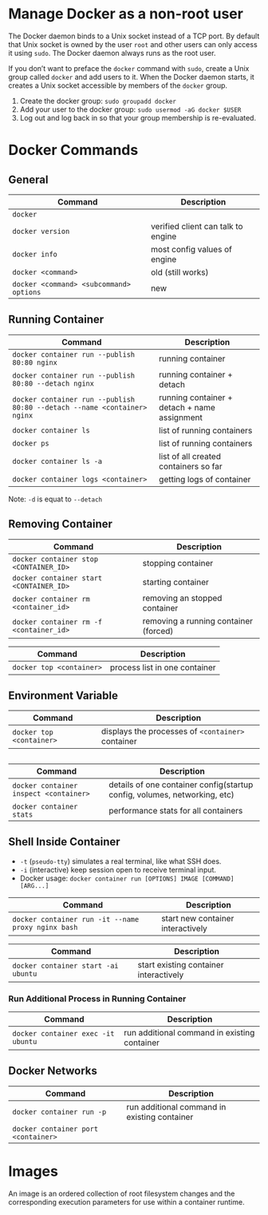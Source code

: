 # Manage Docker as a non-root user
The Docker daemon binds to a Unix socket instead of a TCP port. By default that Unix socket is owned by the user `root` and other users can only access it using `sudo`. The Docker daemon always runs as the root user.

If you don’t want to preface the `docker` command with `sudo`, create a Unix group called `docker` and add users to it. When the Docker daemon starts, it creates a Unix socket accessible by members of the `docker` group.


1. Create the docker group: `sudo groupadd docker`
2. Add your user to the docker group: `sudo usermod -aG docker $USER`
3. Log out and log back in so that your group membership is re-evaluated.

# Docker Commands

## General
|Command|Description |
|--|--|
|`docker`||
|`docker version`|verified client can talk to engine|
|`docker info`|most config values of engine|
|`docker <command>`|old (still works)|
|`docker <command> <subcommand> options`|new|

## Running Container
|Command|Description |
|--|--|
|`docker container run --publish 80:80 nginx`|running container|
|`docker container run --publish 80:80 --detach nginx`|running container + detach|
|`docker container run --publish 80:80 --detach --name <container> nginx`|running container + detach + name assignment|
|`docker container ls`|list of running containers|
|`docker ps`|list of running containers|
|`docker container ls -a`|list of all created containers so far|
|`docker container logs <container>`|getting logs of container|

Note: `-d` is equat to `--detach`

## Removing Container
|Command|Description |
|--|--|
|`docker container stop <CONTAINER_ID>`|stopping container|
|`docker container start <CONTAINER_ID>`|starting container|
|`docker container rm <container_id>`|removing an stopped container|
|`docker container rm -f <container_id>`|removing a running container (forced)|

|Command|Description |
|--|--|
|`docker top <container>`|process list in one container|

## Environment Variable
|Command|Description |
|--|--|
|`docker top <container>`|displays the processes of `<container>` container|

##
|Command|Description |
|--|--|
|`docker container inspect <container>`|details of one container config(startup config, volumes, networking, etc)|
|`docker container stats`|performance stats for all containers|

## Shell Inside Container
* `-t` (`pseudo-tty`) simulates a real terminal, like what SSH does.
* `-i` (interactive) keep session open to receive terminal input.
* Docker usage: `docker container run [OPTIONS] IMAGE [COMMAND] [ARG...]`

|Command|Description |
|--|--|
|`docker container run -it --name proxy nginx bash`|start new container interactively|

|Command|Description |
|--|--|
|`docker container start -ai ubuntu`|start existing container interactively|

### Run Additional Process in Running Container

|Command|Description |
|--|--|
|`docker container exec -it ubuntu`|run additional command in existing container|

## Docker Networks
|Command|Description |
|--|--|
|`docker container run -p`|run additional command in existing container|
|`docker container port <container>`||

# Images
An image is an ordered collection of root filesystem changes and the corresponding execution parameters for use within a container runtime.